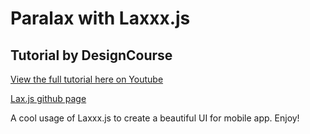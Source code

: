 # Paralax with Laxxx.js

## Tutorial by DesignCourse

[View the full tutorial here on Youtube](https://www.youtube.com/watch?v=P5zGTEGPpu4&t=1073s "DesignCourse")

[Lax.js github page](https://github.com/alexfoxy/laxxx "Lax.js github")

A cool usage of Laxxx.js to create a beautiful UI for mobile app. Enjoy!
